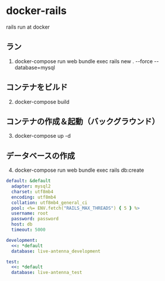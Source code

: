 # docker-rails
rails run at docker

## ラン
1. docker-compose run web bundle exec rails new . --force --database=mysql
## コンテナをビルド
2. docker-compose build
## コンテナの作成＆起動（バックグラウンド）
3. docker-compose up -d
## データベースの作成
4. docker-compose run web bundle exec rails db:create

```database.yml
default: &default
  adapter: mysql2
  charset: utf8mb4
  encoding: utf8mb4
  collation: utf8mb4_general_ci
  pool: <%= ENV.fetch("RAILS_MAX_THREADS") { 5 } %>
  username: root
  password: password
  host: db
  timeout: 5000

development:
  <<: *default
  database: live-antenna_development

test:
  <<: *default
  database: live-antenna_test
```
